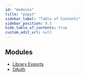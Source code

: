 ```yaml
---
id: "modules"
title: "popyt"
sidebar_label: "Table of Contents"
sidebar_position: 0.5
hide_table_of_contents: true
custom_edit_url: null
---
```


## Modules

- [Library Exports](modules/Library_Exports)
- [OAuth](modules/OAuth)
